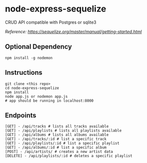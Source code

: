 # node-express-sequelize
CRUD API compatible with Postgres or sqlite3

*Reference: https://sequelize.org/master/manual/getting-started.html*
## Optional Dependency
```
npm install -g nodemon
```
## Instructions
```
git clone <this repo>
cd node-express-sequelize
npm install
node app.js or nodemon app.js
# app should be running in localhost:8000
```

## Endpoints

```
[GET] - /api/tracks # lists all tracks available
[GET] - /api/playlists # lists all playlists available
[GET] - /api/albums # lists all albums available
[GET] - /api/tracks/:id # list a specific track
[GET] - /api/playlists/:id # list a specific playlist
[GET] - /api/albums/:id # list a specific album
[POST] - /api/artists/ # creates a new artist data
[DELETE] - /api/playlists/:id # deletes a specific playlist
```
